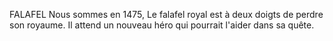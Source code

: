 FALAFEL
Nous sommes en 1475,
Le falafel royal est à deux doigts de perdre son royaume.
Il attend un nouveau héro qui pourrait l'aider dans sa quête.
